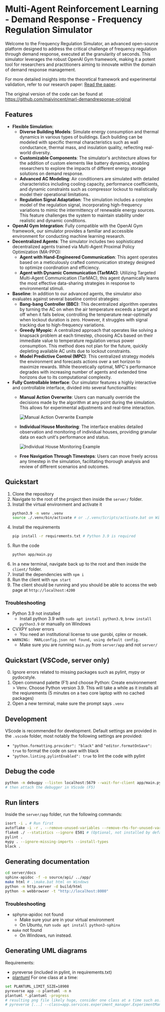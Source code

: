 # Multi-Agent Reinforcement Learning - Demand Response - Frequency Regulation Simulator

Welcome to the Frequency Regulation Simulator, an advanced open-source platform designed to address the critical challenge of frequency regulation through demand response, executed at the granularity of seconds. This simulator leverages the robust OpenAI Gym framework, making it a potent tool for researchers and practitioners aiming to innovate within the domain of demand response management.

For more detailed insights into the theoretical framework and experimental validation, refer to our research paper: [Read the paper](https://arxiv.org/abs/2301.02593).

The original version of the code can be found at https://github.com/maivincent/marl-demandresponse-original

## Features
- **Flexible Simulation**: 
  - **Diverse Building Models**: Simulate energy consumption and thermal dynamics in various types of buildings. Each building can be modeled with specific thermal characteristics such as wall conductance, thermal mass, and insulation quality, reflecting real-world diversity.
  - **Customizable Components**: The simulator's architecture allows for the addition of custom elements like battery dynamics, enabling researchers to explore the impacts of different energy storage solutions on demand response.
  - **Advanced AC Modeling**: Air conditioners are simulated with detailed characteristics including cooling capacity, performance coefficients, and dynamic constraints such as compressor lockout to realistically model their operational limitations.
  - **Regulation Signal Adaptation**: The simulation includes a complex model of the regulation signal, incorporating high-frequency variations to mimic the intermittency of renewable energy sources. This feature challenges the system to maintain stability under realistic and dynamic conditions.
- **OpenAI Gym Integration**: Fully compatible with the OpenAI Gym framework, our simulator provides a familiar and accessible environment for conducting machine learning research.
- **Decentralized Agents**: The simulator includes two sophisticated decentralized agents trained via Multi-Agent Proximal Policy Optimization (MA-PPO):
  - **Agent with Hand-Engineered Communication**: This agent operates based on a meticulously crafted communication strategy designed to optimize coordination and efficiency.
  - **Agent with Dynamic Communication (TarMAC)**: Utilizing Targeted Multi-Agent Communication (TarMAC), this agent dynamically learns the most effective data-sharing strategies in response to environmental stimuli.
- **Baseline**: In addition to our advanced agents, the simulator also evaluates against several baseline control strategies:
  - **Bang-bang Controller (BBC)**: This decentralized algorithm operates by turning the AC on when the air temperature exceeds a target and off when it falls below, controlling the temperature near-optimally when lockout duration is zero. However, it struggles with signal tracking due to high-frequency variations.
  - **Greedy Myopic**: A centralized approach that operates like solving a knapsack problem at each timestep, choosing ACs based on their immediate value to temperature regulation versus power consumption. This method does not plan for the future, quickly depleting available AC units due to lockout constraints.
  - **Model Predictive Control (MPC)**: This centralized strategy models the environment and forecasts actions over a set horizon to maximize rewards. While theoretically optimal, MPC's performance degrades with increasing number of agents and extended time horizons due to its computational complexity.
- **Fully Controllable Interface**: Our simulator features a highly interactive and controllable interface, divided into several functionalities:
  - **Manual Action Overwrite**: Users can manually override the decisions made by the algorithm at any point during the simulation. This allows for experimental adjustments and real-time interaction.

    ![Manual Action Overwrite Example](https://i.ibb.co/PGBdqqL/image-Interface1.png)
  - **Individual House Monitoring**: The interface enables detailed observation and monitoring of individual houses, providing granular data on each unit's performance and status.

    ![Individual House Monitoring Example](https://i.ibb.co/HnswFZx/image-Interface2.png)
  - **Free Navigation Through Timesteps**: Users can move freely across any timestep in the simulation, facilitating thorough analysis and review of different scenarios and outcomes.



## Quickstart
1. Clone the repository
2. Navigate to the root of the project then inside the `server/` folder. 
3. Install the virtual environment and activate it
    ```bash
    python3.9 -m venv .venv
    source ./.venv/bin/activate # or ./.venv/Scripts/activate.bat on Windows
    ```
4. Install the requirements
    ```bash
    pip install -r requirements.txt # Python 3.9 is required
    ```
5. Run the code
    ```bash
    python app/main.py
    ```
6. In a new terminal, navigate back up to the root and then inside the `client/` folder. 
7. Install the dependencies with `npm i` 
8. Run the client with `npm start` 
9. The client should be running and you should be able to access the web page at `http://localhost:4200` 

### Troubleshooting
- Python 3.9 not installed
    - Install python 3.9 with `sudo apt install python3.9`, `brew install python3.9` or manually on Windows
- CVXPY solver errors 
    - You need an institutional license to use gurobi, cplex or mosek.
- `WARNING:  MARLconfig.json not found, using default config.`
    - Make sure you are running `main.py` from `server/app` and not `server/`

## Quickstart (VSCode, server only)
0. Ignore errors related to missing packages such as pylint, mypy or pydocstyle. 
1. Open command palette (F1) and choose Python: Create environnement > Venv. Choose Python version 3.9. This will take a while as it installs all the reqiurements (5 minutes on a two core laptop with no cached packages)
2. Open a new terminal, make sure the prompt says `.venv`

## Development
VScode is recommended for development. Default settings are provided in the `.vscode` folder, most notably the following settings are provided:
- `"python.formatting.provider": "black"` and `"editor.formatOnSave": true` to format the code on save with black
- `"python.linting.pylintEnabled": true` to lint the code with pylint

## Debug the code

```bash
python -m debugpy --listen localhost:5679 --wait-for-client app/main.py
# then attach the debugger in VScode (F5)
```

## Run linters
Inside the `server/app` folder, run the following commands:
```bash
isort -i . # Run first
autoflake -i -r . --remove-unused-variables --remove-rhs-for-unused-variables --ignore-init-module-imports --remove-all-unused-imports # (Optional, not installed by default)
flake8 ./ --statistics --ignore E501 # (Optional, not installed by default, install optional dependency flake8-bugbear)
pylint .
mypy . --ignore-missing-imports --install-types
black .
```

## Generating documentation

```bash
cd server/docs
sphinx-apidoc -f -o source/api/ ../app/
make html # .\make.bat html on Windows
python -m http.server -d build/html
python -m webbrowser -t "http://localhost:8000"
```
### Troubleshooting
- sphynx-apidoc not found
    - Make sure your are in your virtual environment
    - On Ubuntu, run `sudo apt install python3-sphinx`
- `make` not found
    - On Windows, run instead.

## Generating UML diagrams
Requirements:
- pyreverse (included in pylint, in requirements.txt)
- [plantuml](https://plantuml.com/download)
For one class at a time:
```bash
set PLANTUML_LIMIT_SIZE=18908
pyreverse app -o plantuml -m n
plantuml *.plantuml -progress
# resulting png file likely huge, consider one class at a time such as:
# pyreverse [...] --class=app.services.experiment_manager.ExperimentManager
```
